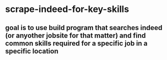 # scrape-indeed-for-key-skills

## goal is to use build program that searches indeed (or anyother jobsite for that matter) and find common skills required for a specific job in a specific location
